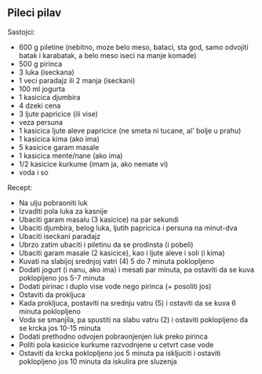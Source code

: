 Pileci pilav
------------

Sastojci:

 * 600 g piletine (nebitno, moze belo meso, bataci, sta god, samo odvojiti batak i karabatak, a belo meso iseci na manje komade)
 * 500 g pirinca
 * 3 luka (iseckana)
 * 1 veci paradajz ili 2 manja (iseckani)
 * 100 ml jogurta
 * 1 kasicica djumbira
 * 4 dzeki cena
 * 3 ljute papricice (ili vise)
 * veza persuna
 * 1 kasicica ljute aleve papricice (ne smeta ni tucane, al' bolje u prahu)
 * 1 kasicica kima (ako ima)
 * 5 kasicice garam masale
 * 1 kasicica mente/nane (ako ima)
 * 1/2 kasicice kurkume (imam ja, ako nemate vi)
 * voda i so

Recept:

 * Na ulju pobraoniti luk
 * Izvaditi pola luka za kasnije
 * Ubaciti garam masalu (3 kasicice) na par sekundi
 * Ubaciti djumbira, belog luka, ljutih papricica i persuna na minut-dva
 * Ubaciti iseckani paradajz
 * Ubrzo zatim ubaciti i piletinu da se prodinsta (i pobeli)
 * Ubaciti garam masale (2 kasicice), kao i ljute aleve i soli (i kima)
 * Kuvati na slabijoj srednjoj vatri (4) 5 do 7 minuta poklopljeno
 * Dodati jogurt (i nanu, ako ima) i mesati par minuta, pa ostaviti da se kuva poklopljeno jos 5-7 minuta
 * Dodati pirinac i duplo vise vode nego pirinca (+ posoliti jos)
 * Ostaviti da prokljuca
 * Kada prokljuca, postaviti na srednju vatru (5) i ostaviti da se kuva 6 minuta poklopljeno
 * Voda se smanjila, pa spustiti na slabu vatru (2) i ostaviti poklopljeno da se krcka jos 10-15 minuta
 * Dodati prethodno odvojen pobraonjenjen luk preko pirinca
 * Politi pola kasicice kurkume razvodnjene u cetvrt case vode
 * Ostaviti da krcka poklopljeno jos 5 minuta pa iskljuciti i ostaviti poklopljeno jos 10 minuta da iskulira pre sluzenja

